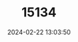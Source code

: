 ---
title: "15134"
category: "Oecomys flavicans"
draft: false
date: 2024-02-22 13:03:50
languages:
  English: ["Yellow Arboreal Rice Rat"]
---